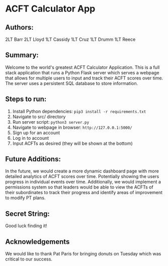 # ACFT Calculator App

## Authors:

2LT Barr
2LT Lloyd
1LT Cassidy
1LT Cruz
1LT Drumm
1LT Reece

## Summary:

Welcome to the world's greatest ACFT Calculator Application. This is a full stack application that runs a Python Flask server which serves a webpage that allows for multiple users to input and track their ACFT scores over time. The server uses a persistent SQL database to store information. 

## Steps to run:

1. Install Python dependencies:
```pip3 install -r requirements.txt```
2. Navigate to src/ directory
3. Run server script:
```python3 server.py```
4. Navigate to webpage in browser:
```http://127.0.0.1:5000/```
5. Sign up for an account
6. Log in to account
7. Input ACFTs as desired (they will be shown at the bottom)

## Future Additions:

In the future, we would create a more dynamic dashboard page with more detailed analytics of ACFT scores over time. Potentially showing the users progress in individual events over time. Additionally, we would implement a permissions system so that leaders would be able to view the ACFTs of their subordinates to track their progress and identify areas of improvement to modify PT plans.

## Secret String:

Good luck finding it!

## Acknowledgements

We would like to thank Pat Paris for bringing donuts on Tuesday which was critical to our success.